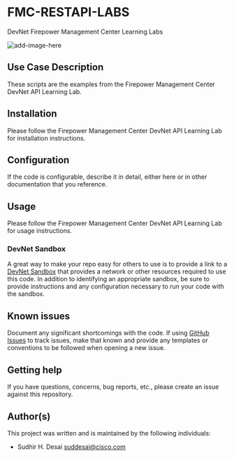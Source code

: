 # FMC-RESTAPI-LABS

DevNet Firepower Management Center Learning Labs

![add-image-here]()
 
## Use Case Description

These scripts are the examples from the Firepower Management Center DevNet API Learning Lab.

## Installation

Please follow the Firepower Management Center DevNet API Learning Lab for installation instructions.

## Configuration

If the code is configurable, describe it in detail, either here or in other documentation that you reference.

## Usage

Please follow the Firepower Management Center DevNet API Learning Lab for usage instructions.

### DevNet Sandbox

A great way to make your repo easy for others to use is to provide a link to a [DevNet Sandbox](https://developer.cisco.com/site/sandbox/) that provides a network or other resources required to use this code. In addition to identifying an appropriate sandbox, be sure to provide instructions and any configuration necessary to run your code with the sandbox.

## Known issues

Document any significant shortcomings with the code. If using [GitHub Issues](https://help.github.com/en/articles/about-issues) to track issues, make that known and provide any templates or conventions to be followed when opening a new issue. 

## Getting help

If you have questions, concerns, bug reports, etc., please create an issue against this repository.

## Author(s)

This project was written and is maintained by the following individuals:

* Sudhir H. Desai <suddesai@cisco.com>
